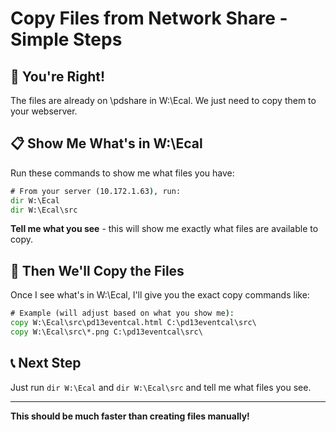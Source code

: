 # Copy Files from Network Share - Simple Steps

## 🎯 You're Right!
The files are already on \\pdshare in W:\Ecal. We just need to copy them to your webserver.

## 📋 Show Me What's in W:\Ecal

Run these commands to show me what files you have:

```cmd
# From your server (10.172.1.63), run:
dir W:\Ecal
dir W:\Ecal\src
```

**Tell me what you see** - this will show me exactly what files are available to copy.

## 🔄 Then We'll Copy the Files

Once I see what's in W:\Ecal, I'll give you the exact copy commands like:

```cmd
# Example (will adjust based on what you show me):
copy W:\Ecal\src\pd13eventcal.html C:\pd13eventcal\src\
copy W:\Ecal\src\*.png C:\pd13eventcal\src\
```

## 📞 Next Step
Just run `dir W:\Ecal` and `dir W:\Ecal\src` and tell me what files you see.

---
**This should be much faster than creating files manually!**